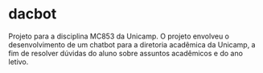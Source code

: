 # dacbot
Projeto para a disciplina MC853 da Unicamp. O projeto envolveu o desenvolvimento de um chatbot para a diretoria acadêmica da Unicamp, a fim de resolver dúvidas do aluno sobre assuntos acadêmicos e do ano letivo.
